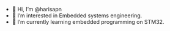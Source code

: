 - 👋 Hi, I’m @harisapn
- 👀 I’m interested in Embedded systems engineering.
- 🌱 I’m currently learning embedded programming on STM32. 


<!---
harisapn/harisapn is a ✨ special ✨ repository because its `README.md` (this file) appears on your GitHub profile.
You can click the Preview link to take a look at your changes.
--->
